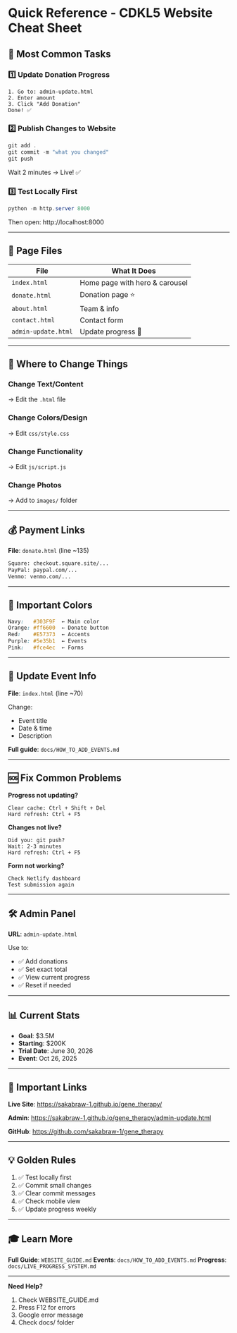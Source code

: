 # Quick Reference - CDKL5 Website Cheat Sheet

## 🚀 Most Common Tasks

### 1️⃣ Update Donation Progress
```
1. Go to: admin-update.html
2. Enter amount
3. Click "Add Donation"
Done! ✅
```

### 2️⃣ Publish Changes to Website
```powershell
git add .
git commit -m "what you changed"
git push
```
Wait 2 minutes → Live! ✅

### 3️⃣ Test Locally First
```powershell
python -m http.server 8000
```
Then open: http://localhost:8000

---

## 📄 Page Files

| File | What It Does |
|------|--------------|
| `index.html` | Home page with hero & carousel |
| `donate.html` | Donation page ⭐ |
| `about.html` | Team & info |
| `contact.html` | Contact form |
| `admin-update.html` | Update progress 🔧 |

---

## 🎨 Where to Change Things

### Change Text/Content
→ Edit the `.html` file

### Change Colors/Design  
→ Edit `css/style.css`

### Change Functionality
→ Edit `js/script.js`

### Change Photos
→ Add to `images/` folder

---

## 💰 Payment Links

**File**: `donate.html` (line ~135)

```html
Square: checkout.square.site/...
PayPal: paypal.com/...
Venmo: venmo.com/...
```

---

## 🎯 Important Colors

```css
Navy:   #303F9F  ← Main color
Orange: #ff6600  ← Donate button
Red:    #E57373  ← Accents
Purple: #5e35b1  ← Events
Pink:   #fce4ec  ← Forms
```

---

## 📅 Update Event Info

**File**: `index.html` (line ~70)

Change:
- Event title
- Date & time
- Description

**Full guide**: `docs/HOW_TO_ADD_EVENTS.md`

---

## 🆘 Fix Common Problems

**Progress not updating?**
```
Clear cache: Ctrl + Shift + Del
Hard refresh: Ctrl + F5
```

**Changes not live?**
```
Did you: git push?
Wait: 2-3 minutes
Hard refresh: Ctrl + F5
```

**Form not working?**
```
Check Netlify dashboard
Test submission again
```

---

## 🛠️ Admin Panel

**URL**: `admin-update.html`

Use to:
- ✅ Add donations
- ✅ Set exact total  
- ✅ View current progress
- ✅ Reset if needed

---

## 📊 Current Stats

- **Goal**: $3.5M
- **Starting**: $200K
- **Trial Date**: June 30, 2026
- **Event**: Oct 26, 2025

---

## 🔗 Important Links

**Live Site**: https://sakabraw-1.github.io/gene_therapy/

**Admin**: https://sakabraw-1.github.io/gene_therapy/admin-update.html

**GitHub**: https://github.com/sakabraw-1/gene_therapy

---

## 💡 Golden Rules

1. ✅ Test locally first
2. ✅ Commit small changes
3. ✅ Clear commit messages
4. ✅ Check mobile view
5. ✅ Update progress weekly

---

## 🎓 Learn More

**Full Guide**: `WEBSITE_GUIDE.md`
**Events**: `docs/HOW_TO_ADD_EVENTS.md`
**Progress**: `docs/LIVE_PROGRESS_SYSTEM.md`

---

**Need Help?**
1. Check WEBSITE_GUIDE.md
2. Press F12 for errors
3. Google error message
4. Check docs/ folder
